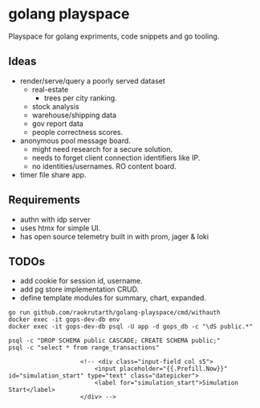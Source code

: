 # golang playspace

Playspace for golang expriments, code snippets and go tooling.

## Ideas

- render/serve/query a poorly served dataset
  - real-estate
    - trees per city ranking.
  - stock analysis
  - warehouse/shipping data
  - gov report data
  - people correctness scores.
- anonymous pool message board.
  - might need research for a secure solution.
  - needs to forget client connection identifiers like IP.
  - no identities/usernames. RO content board.
- timer file share app.

## Requirements

- authn with idp server
- uses htmx for simple UI.
- has open source telemetry built in with prom, jager & loki

## TODOs

- add cookie for session id, username.
- add pg store implementation CRUD.
- define template modules for summary, chart, expanded.

```
go run github.com/raokrutarth/golang-playspace/cmd/withauth
docker exec -it gops-dev-db env
docker exec -it gops-dev-db psql -U app -d gops_db -c "\dS public.*"

psql -c "DROP SCHEMA public CASCADE; CREATE SCHEMA public;"
psql -c "select * from range_transactions"

```

```
                    <!-- <div class="input-field col s5">
                        <input placeholder="{{.Prefill.Now}}" id="simulation_start" type="text" class="datepicker">
                        <label for="simulation_start">Simulation Start</label>
                    </div> -->
```

